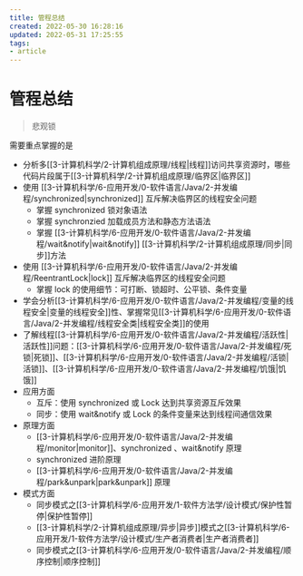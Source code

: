 ```yaml
---
title: 管程总结
created: 2022-05-30 16:28:16
updated: 2022-05-31 17:25:55
tags: 
- article
---
```

# 管程总结

>悲观锁

需要重点掌握的是
- 分析多[[3-计算机科学/2-计算机组成原理/线程|线程]]访问共享资源时，哪些代码片段属于[[3-计算机科学/2-计算机组成原理/临界区|临界区]]
- 使用 [[3-计算机科学/6-应用开发/0-软件语言/Java/2-并发编程/synchronized|synchronized]] 互斥解决临界区的线程安全问题
	- 掌握 synchronized 锁对象语法
	- 掌握 synchronzied 加载成员方法和静态方法语法
	- 掌握 [[3-计算机科学/6-应用开发/0-软件语言/Java/2-并发编程/wait&notify|wait&notify]] [[3-计算机科学/2-计算机组成原理/同步|同步]]方法
- 使用 [[3-计算机科学/6-应用开发/0-软件语言/Java/2-并发编程/ReentrantLock|lock]] 互斥解决临界区的线程安全问题
	- 掌握 lock 的使用细节：可打断、锁超时、公平锁、条件变量
- 学会分析[[3-计算机科学/6-应用开发/0-软件语言/Java/2-并发编程/变量的线程安全|变量的线程安全]]性、掌握常见[[3-计算机科学/6-应用开发/0-软件语言/Java/2-并发编程/线程安全类|线程安全类]]的使用
- 了解线程[[3-计算机科学/6-应用开发/0-软件语言/Java/2-并发编程/活跃性|活跃性]]问题：[[3-计算机科学/6-应用开发/0-软件语言/Java/2-并发编程/死锁|死锁]]、[[3-计算机科学/6-应用开发/0-软件语言/Java/2-并发编程/活锁|活锁]]、[[3-计算机科学/6-应用开发/0-软件语言/Java/2-并发编程/饥饿|饥饿]]
- 应用方面
	- 互斥：使用 synchronized 或 Lock 达到共享资源互斥效果
	- 同步：使用 wait&notify 或 Lock 的条件变量来达到线程间通信效果
- 原理方面
	- [[3-计算机科学/6-应用开发/0-软件语言/Java/2-并发编程/monitor|monitor]]、synchronized 、wait&notify 原理
	- synchronized 进阶原理
	- [[3-计算机科学/6-应用开发/0-软件语言/Java/2-并发编程/park&unpark|park&unpark]] 原理
- 模式方面
	- 同步模式之[[3-计算机科学/6-应用开发/1-软件方法学/设计模式/保护性暂停|保护性暂停]]
	- [[3-计算机科学/2-计算机组成原理/异步|异步]]模式之[[3-计算机科学/6-应用开发/1-软件方法学/设计模式/生产者消费者|生产者消费者]]
	- 同步模式之[[3-计算机科学/6-应用开发/0-软件语言/Java/2-并发编程/顺序控制|顺序控制]]